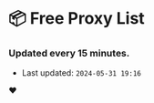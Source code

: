 # :package: Free Proxy List
### Updated every 15 minutes.

- Last updated: `2024-05-31 19:16`

:heart:
